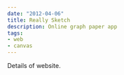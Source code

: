 ```yaml
---
date: "2012-04-06"
title: Really Sketch
description: Online graph paper app
tags:
- web
- canvas
---
```


Details of website.